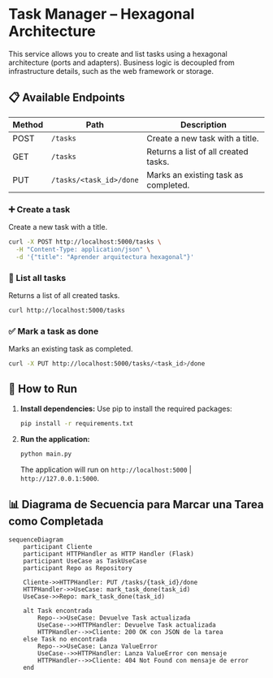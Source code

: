 # Task Manager – Hexagonal Architecture

This service allows you to create and list tasks using a hexagonal architecture (ports and adapters). Business logic is decoupled from infrastructure details, such as the web framework or storage.

## 📋 Available Endpoints

| Method | Path                    | Description                          |
| ------ | ----------------------- | ------------------------------------ |
| POST   | `/tasks`                | Create a new task with a title.      |
| GET    | `/tasks`                | Returns a list of all created tasks. |
| PUT    | `/tasks/<task_id>/done` | Marks an existing task as completed. |

### ➕ Create a task

Create a new task with a title.

```bash
curl -X POST http://localhost:5000/tasks \
  -H "Content-Type: application/json" \
  -d '{"title": "Aprender arquitectura hexagonal"}'
```

### 📄 List all tasks

Returns a list of all created tasks.

```bash
curl http://localhost:5000/tasks
```

### ✅ Mark a task as done

Marks an existing task as completed.

```bash
curl -X PUT http://localhost:5000/tasks/<task_id>/done
```

## 🚀 How to Run

1.  **Install dependencies:**
    Use pip to install the required packages:

    ```bash
    pip install -r requirements.txt
    ```

2.  **Run the application:**
    ```bash
    python main.py
    ```
    The application will run on `http://localhost:5000` | `http://127.0.0.1:5000`.

## 📊 Diagrama de Secuencia para Marcar una Tarea como Completada

```mermaid
sequenceDiagram
    participant Cliente
    participant HTTPHandler as HTTP Handler (Flask)
    participant UseCase as TaskUseCase
    participant Repo as Repository

    Cliente->>HTTPHandler: PUT /tasks/{task_id}/done
    HTTPHandler->>UseCase: mark_task_done(task_id)
    UseCase->>Repo: mark_task_done(task_id)

    alt Task encontrada
        Repo-->>UseCase: Devuelve Task actualizada
        UseCase-->>HTTPHandler: Devuelve Task actualizada
        HTTPHandler-->>Cliente: 200 OK con JSON de la tarea
    else Task no encontrada
        Repo-->>UseCase: Lanza ValueError
        UseCase-->>HTTPHandler: Lanza ValueError con mensaje
        HTTPHandler-->>Cliente: 404 Not Found con mensaje de error
    end
```
